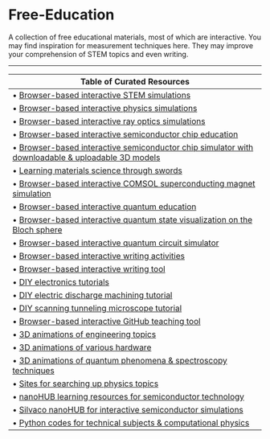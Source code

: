 # Free-Education



A collection of free educational materials, most of which are interactive. You may find inspiration for measurement techniques here. They may improve your comprehension of STEM topics and even writing.
_____________________________________________________________________________________________________________________________________________________________________________

| Table of Curated Resources |
|--------------------------|
| • [Browser-based interactive STEM simulations](https://phet.colorado.edu/en/simulations/browse) |
| • [Browser-based interactive physics simulations](https://ophysics.com/w12.html) |
| • [Browser-based interactive ray optics simulations](https://phydemo.app/ray-optics) |
| • [Browser-based interactive semiconductor chip education](https://tinytapeout.com/siliwiz/introduction) |
| • [Browser-based interactive semiconductor chip simulator with downloadable & uploadable 3D models](https://siliwiz.pages.dev) |
| • [Learning materials science through swords](https://www.tf.uni-kiel.de/matwis/amat/iss/index.html) |
| • [Browser-based interactive COMSOL superconducting magnet simulation](https://aurora.epfl.ch/app-lib) |
| • [Browser-based interactive quantum education](https://www.st-andrews.ac.uk/physics/quvis/) |
| • [Browser-based interactive quantum state visualization on the Bloch sphere](https://javafxpert.github.io/grok-bloch) |
| • [Browser-based interactive quantum circuit simulator](https://qcsimulator.github.io) |
| • [Browser-based interactive writing activities](https://www.quill.org) |
| • [Browser-based interactive writing tool](https://ludwig.guru) |
| • [DIY electronics tutorials](https://www.instructables.com/member/GreatScottLab/instructables) |
| • [DIY electric discharge machining tutorial](https://www.printables.com/model/411400-ender-3-to-edm-machine-conversion) |
| • [DIY scanning tunneling microscope tutorial](https://hackaday.io/project/4986-scanning-tunneling-microscope) |
| • [Browser-based interactive GitHub teaching tool](https://learngitbranching.js.org) |
| • [3D animations of engineering topics](https://www.youtube.com/@Lesics/playlists) |
| • [3D animations of various hardware](https://www.youtube.com/@BranchEducation/playlists) |
| • [3D animations of quantum phenomena & spectroscopy techniques](https://toutestquantique.fr/en) |
| • [Sites for searching up physics topics](https://physurls.com) |
| • [nanoHUB learning resources for semiconductor technology](https://nanohub.org/groups/semiconductoreducation) |
| • [Silvaco nanoHUB for interactive semiconductor simulations](https://nanohub.org/resources/silvacotcad) |
| • [Python codes for technical subjects & computational physics](https://github.com/FOSSEE/Python-Textbook-Companions) |
